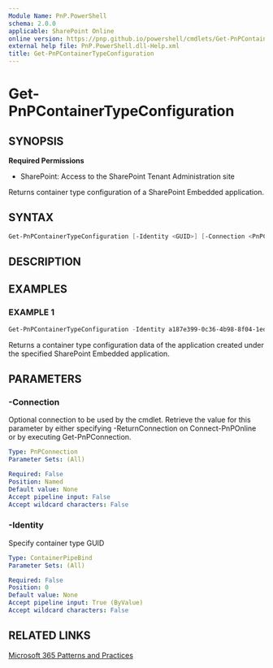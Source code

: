 ```yaml
---
Module Name: PnP.PowerShell
schema: 2.0.0
applicable: SharePoint Online
online version: https://pnp.github.io/powershell/cmdlets/Get-PnPContainerTypeConfiguration.html
external help file: PnP.PowerShell.dll-Help.xml
title: Get-PnPContainerTypeConfiguration
---
```

  
# Get-PnPContainerTypeConfiguration

## SYNOPSIS

**Required Permissions**

* SharePoint: Access to the SharePoint Tenant Administration site

Returns container type configuration of a SharePoint Embedded application.

## SYNTAX

```powershell
Get-PnPContainerTypeConfiguration [-Identity <GUID>] [-Connection <PnPConnection>] 
```

## DESCRIPTION

## EXAMPLES

### EXAMPLE 1
```powershell
Get-PnPContainerTypeConfiguration -Identity a187e399-0c36-4b98-8f04-1edc167a0996
```

Returns a container type configuration data of the application created under the specified SharePoint Embedded application.


## PARAMETERS

### -Connection

Optional connection to be used by the cmdlet. Retrieve the value for this parameter by either specifying -ReturnConnection on Connect-PnPOnline or by executing Get-PnPConnection.

```yaml
Type: PnPConnection
Parameter Sets: (All)

Required: False
Position: Named
Default value: None
Accept pipeline input: False
Accept wildcard characters: False
```

### -Identity

Specify container type GUID

```yaml
Type: ContainerPipeBind
Parameter Sets: (All)

Required: False
Position: 0
Default value: None
Accept pipeline input: True (ByValue)
Accept wildcard characters: False
```

## RELATED LINKS

[Microsoft 365 Patterns and Practices](https://aka.ms/m365pnp)